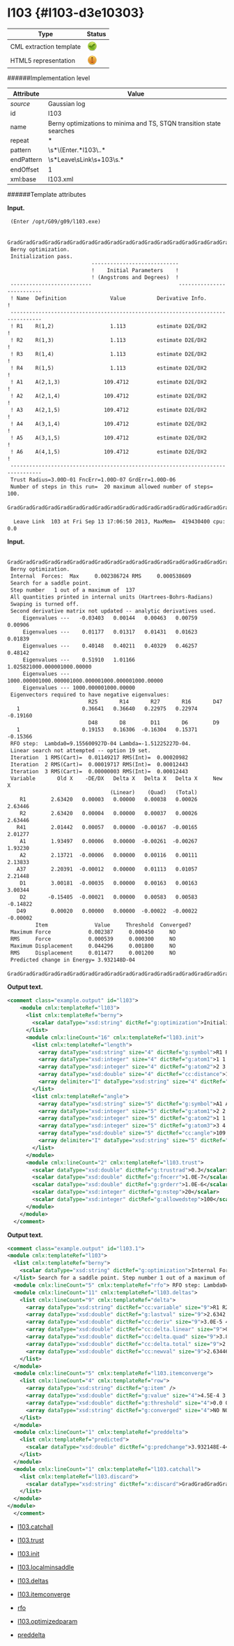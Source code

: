 # l103 {#l103-d3e10303}


| Type                                                                                                                                                                                                  | Status                                                                                                                                                                                                |
|----|----|
| CML extraction template                                                                                                                                                                               | ![](/imgs/Total.png)                                                                                                                                                                                  |
| HTML5 representation                                                                                                                                                                                  | ![](/imgs/Partial.png)                                                                                                                                                                                |

######Implementation level

| Attribute                                                                                                                                                                                             | Value                                                                                                                                                                                                 |
|----|----|
| *source*                                                                                                                                                                                              | Gaussian log                                                                                                                                                                                          |
| id                                                                                                                                                                                                    | l103                                                                                                                                                                                                  |
| name                                                                                                                                                                                                  | Berny optimizations to minima and TS, STQN transition state searches                                                                                                                                  |
| repeat                                                                                                                                                                                                | \*                                                                                                                                                                                                    |
| pattern                                                                                                                                                                                               | \\s\*\\(Enter.\*l103\\..\*                                                                                                                                                                            |
| endPattern                                                                                                                                                                                            | \\s\*Leave\\sLink\\s+103\\s.\*                                                                                                                                                                        |
| endOffset                                                                                                                                                                                             | 1                                                                                                                                                                                                     |
| xml:base                                                                                                                                                                                              | l103.xml                                                                                                                                                                                              |

######Template attributes

**Input.**

     (Enter /opt/G09/g09/l103.exe)
     
     GradGradGradGradGradGradGradGradGradGradGradGradGradGradGradGradGradGrad
     Berny optimization.
     Initialization pass.
                               ----------------------------
                               !    Initial Parameters    !
                               ! (Angstroms and Degrees)  !
     --------------------------                            --------------------------
     ! Name  Definition              Value          Derivative Info.                !
     --------------------------------------------------------------------------------
     ! R1    R(1,2)                  1.113          estimate D2E/DX2                !
     ! R2    R(1,3)                  1.113          estimate D2E/DX2                !
     ! R3    R(1,4)                  1.113          estimate D2E/DX2                !
     ! R4    R(1,5)                  1.113          estimate D2E/DX2                !
     ! A1    A(2,1,3)              109.4712         estimate D2E/DX2                !
     ! A2    A(2,1,4)              109.4712         estimate D2E/DX2                !
     ! A3    A(2,1,5)              109.4712         estimate D2E/DX2                !
     ! A4    A(3,1,4)              109.4712         estimate D2E/DX2                !
     ! A5    A(3,1,5)              109.4712         estimate D2E/DX2                !
     ! A6    A(4,1,5)              109.4712         estimate D2E/DX2                !
     --------------------------------------------------------------------------------
     Trust Radius=3.00D-01 FncErr=1.00D-07 GrdErr=1.00D-06
     Number of steps in this run=  20 maximum allowed number of steps= 100.
     GradGradGradGradGradGradGradGradGradGradGradGradGradGradGradGradGradGrad
     
      Leave Link  103 at Fri Sep 13 17:06:50 2013, MaxMem=  419430400 cpu:       0.0
      

**Input.**

     GradGradGradGradGradGradGradGradGradGradGradGradGradGradGradGradGradGrad
     Berny optimization.
     Internal  Forces:  Max     0.002386724 RMS     0.000538609
     Search for a saddle point.
     Step number   1 out of a maximum of  137
     All quantities printed in internal units (Hartrees-Bohrs-Radians)
     Swaping is turned off.
     Second derivative matrix not updated -- analytic derivatives used.
         Eigenvalues ---   -0.03403   0.00144   0.00463   0.00759   0.00906
         Eigenvalues ---    0.01177   0.01317   0.01431   0.01623   0.01839
         Eigenvalues ---    0.40148   0.40211   0.40329   0.46257   0.48142
         Eigenvalues ---    0.51910   1.01166   1.025821000.000001000.00000
         Eigenvalues --- 1000.000001000.000001000.000001000.000001000.00000
         Eigenvalues --- 1000.000001000.00000
     Eigenvectors required to have negative eigenvalues:
                              R25       R14       R27       R16       D47
       1                    0.36641   0.36640   0.22975   0.22974  -0.19160
                              D48       D8        D11       D6        D9
       1                    0.19153   0.16306  -0.16304   0.15371  -0.15366
     RFO step:  Lambda0=9.155600927D-04 Lambda=-1.51225227D-04.
     Linear search not attempted -- option 19 set.
     Iteration  1 RMS(Cart)=  0.01149217 RMS(Int)=  0.00020982
     Iteration  2 RMS(Cart)=  0.00019717 RMS(Int)=  0.00012443
     Iteration  3 RMS(Cart)=  0.00000003 RMS(Int)=  0.00012443
     Variable       Old X    -DE/DX   Delta X   Delta X   Delta X     New X
                                     (Linear)    (Quad)   (Total)
        R1        2.63420   0.00003   0.00000   0.00038   0.00026   2.63446
        R2        2.63420   0.00004   0.00000   0.00037   0.00026   2.63446
       R41        2.01442   0.00057   0.00000  -0.00167  -0.00165   2.01277
        A1        1.93497   0.00006   0.00000  -0.00261  -0.00267   1.93230
        A2        2.13721  -0.00006   0.00000   0.00116   0.00111   2.13833
       A37        2.20391  -0.00012   0.00000   0.01113   0.01057   2.21448
        D1        3.00181  -0.00035   0.00000   0.00163   0.00163   3.00344
        D2       -0.15405  -0.00021   0.00000   0.00583   0.00583  -0.14822
       D49        0.00020   0.00000   0.00000  -0.00022  -0.00022  -0.00002
             Item               Value     Threshold  Converged?
     Maximum Force            0.002387     0.000450     NO 
     RMS     Force            0.000539     0.000300     NO 
     Maximum Displacement     0.044296     0.001800     NO 
     RMS     Displacement     0.011477     0.001200     NO 
     Predicted change in Energy= 3.932148D-04
     GradGradGradGradGradGradGradGradGradGradGradGradGradGradGradGradGradGrad
      

**Output text.**

```xml
<comment class="example.output" id="l103">
    <module cmlx:templateRef="l103">
      <list cmlx:templateRef="berny">
        <scalar dataType="xsd:string" dictRef="g:optimization">Initialization pass.</scalar>
      </list>
      <module cmlx:lineCount="16" cmlx:templateRef="l103.init">
        <list cmlx:templateRef="length">
          <array dataType="xsd:string" size="4" dictRef="g:symbol">R1 R2 R3 R4</array>
          <array dataType="xsd:integer" size="4" dictRef="g:atom1">1 1 1 1</array>
          <array dataType="xsd:integer" size="4" dictRef="g:atom2">2 3 4 5</array>
          <array dataType="xsd:double" size="4" dictRef="cc:distance">1.113 1.113 1.113 1.113</array>
          <array delimiter="I" dataType="xsd:string" size="4" dictRef="g:deriv">Iestimate D2E/DX2Iestimate D2E/DX2Iestimate D2E/DX2Iestimate D2E/DX2I</array>
        </list>
        <list cmlx:templateRef="angle">
          <array dataType="xsd:string" size="5" dictRef="g:symbol">A1 A2 A3 A4 A5</array>
          <array dataType="xsd:integer" size="5" dictRef="g:atom1">2 2 2 3 3</array>
          <array dataType="xsd:integer" size="5" dictRef="g:atom2">1 1 1 1 1</array>
          <array dataType="xsd:integer" size="5" dictRef="g:atom3">3 4 5 4 5</array>
          <array dataType="xsd:double" size="5" dictRef="cc:angle">109.4712 109.4712 109.4712 109.4712 109.4712</array>
          <array delimiter="I" dataType="xsd:string" size="5" dictRef="g:deriv">Iestimate D2E/DX2Iestimate D2E/DX2Iestimate D2E/DX2Iestimate D2E/DX2Iestimate D2E/DX2I</array>
        </list>
      </module>
      <module cmlx:lineCount="2" cmlx:templateRef="l103.trust">
        <scalar dataType="xsd:double" dictRef="g:trustrad">0.3</scalar>
        <scalar dataType="xsd:double" dictRef="g:fncerr">1.0E-7</scalar>
        <scalar dataType="xsd:double" dictRef="g:grderr">1.0E-6</scalar>
        <scalar dataType="xsd:integer" dictRef="g:nstep">20</scalar>
        <scalar dataType="xsd:integer" dictRef="g:allowedstep">100</scalar>
      </module>
    </module>
  </comment>
```

**Output text.**

```xml
<comment class="example.output" id="l103.1">
<module cmlx:templateRef="l103">
  <list cmlx:templateRef="berny">
    <scalar dataType="xsd:string" dictRef="g:optimization">Internal Forces: Max 0.002386724 RMS 0.000538609</scalar>
  </list> Search for a saddle point. Step number 1 out of a maximum of 137 All quantities printed in internal units (Hartrees-Bohrs-Radians) Swaping is turned off. Second derivative matrix not updated -- analytic derivatives used. Eigenvalues --- -0.03403 0.00144 0.00463 0.00759 0.00906 Eigenvalues --- 0.01177 0.01317 0.01431 0.01623 0.01839 Eigenvalues --- 0.40148 0.40211 0.40329 0.46257 0.48142 Eigenvalues --- 0.51910 1.01166 1.025821000.000001000.00000 Eigenvalues --- 1000.000001000.000001000.000001000.000001000.00000 Eigenvalues --- 1000.000001000.00000 Eigenvectors required to have negative eigenvalues: R25 R14 R27 R16 D47 1 0.36641 0.36640 0.22975 0.22974 -0.19160 D48 D8 D11 D6 D9 1 0.19153 0.16306 -0.16304 0.15371 -0.15366 
  <module cmlx:lineCount="5" cmlx:templateRef="rfo"> RFO step: Lambda0=9.155600927D-04 Lambda=-1.51225227D-04. Linear search not attempted -- option 19 set. Iteration 1 RMS(Cart)= 0.01149217 RMS(Int)= 0.00020982 Iteration 2 RMS(Cart)= 0.00019717 RMS(Int)= 0.00012443 Iteration 3 RMS(Cart)= 0.00000003 RMS(Int)= 0.00012443 </module>
  <module cmlx:lineCount="11" cmlx:templateRef="l103.deltas">
    <list cmlx:lineCount="9" cmlx:templateRef="delta">
      <array dataType="xsd:string" dictRef="cc:variable" size="9">R1 R2 R41 A1 A2 A37 D1 D2 D49</array>
      <array dataType="xsd:double" dictRef="g:lastval" size="9">2.6342 2.6342 2.01442 1.93497 2.13721 2.20391 3.00181 -0.15405 2.0E-4</array>
      <array dataType="xsd:double" dictRef="cc:deriv" size="9">3.0E-5 4.0E-5 5.7E-4 6.0E-5 -6.0E-5 -1.2E-4 -3.5E-4 -2.1E-4 0.0</array>
      <array dataType="xsd:double" dictRef="cc:delta.linear" size="9">0.0 0.0 0.0 0.0 0.0 0.0 0.0 0.0 0.0</array>
      <array dataType="xsd:double" dictRef="cc:delta.quad" size="9">3.8E-4 3.7E-4 -0.00167 -0.00261 0.00116 0.01113 0.00163 0.00583 -2.2E-4</array>
      <array dataType="xsd:double" dictRef="cc:delta.total" size="9">2.6E-4 2.6E-4 -0.00165 -0.00267 0.00111 0.01057 0.00163 0.00583 -2.2E-4</array>
      <array dataType="xsd:double" dictRef="cc:newval" size="9">2.63446 2.63446 2.01277 1.9323 2.13833 2.21448 3.00344 -0.14822 -2.0E-5</array>
    </list>
  </module>
  <module cmlx:lineCount="5" cmlx:templateRef="l103.itemconverge">
    <list cmlx:lineCount="4" cmlx:templateRef="row">
      <array dataType="xsd:string" dictRef="g:item" />
      <array dataType="xsd:double" dictRef="g:value" size="4">4.5E-4 3.0E-4 0.0018 0.0012</array>
      <array dataType="xsd:double" dictRef="g:threshold" size="4">0.0 0.0 0.0 0.0</array>
      <array dataType="xsd:string" dictRef="g:converged" size="4">NO NO NO NO</array>
    </list>
  </module>
  <module cmlx:lineCount="1" cmlx:templateRef="preddelta">
    <list cmlx:templateRef="predicted">
      <scalar dataType="xsd:double" dictRef="g:predchange">3.932148E-4</scalar>
    </list>
  </module>
  <module cmlx:lineCount="1" cmlx:templateRef="l103.catchall">
    <list cmlx:templateRef="l103.discard">
      <scalar dataType="xsd:string" dictRef="x:discard">GradGradGradGradGradGradGradGradGradGradGradGradGradGradGradGradGradGrad</scalar>
    </list>
  </module>
</module>
  </comment>
```

-   [l103.catchall](/out/md/cml/gaussian_log/l103.catchall-d3e10324.md)

<!-- -->

-   [l103.trust](/out/md/cml/gaussian_log/l103.trust-d3e10333.md)

<!-- -->

-   [l103.init](/out/md/cml/gaussian_log/l103.init-d3e10375.md)

<!-- -->

-   [l103.localminsaddle](/out/md/cml/gaussian_log/l103.localminsaddle-d3e10564.md)

<!-- -->

-   [l103.deltas](/out/md/cml/gaussian_log/l103.deltas-d3e10739.md)

<!-- -->

-   [l103.itemconverge](/out/md/cml/gaussian_log/l103.itemconverge-d3e10789.md)

<!-- -->

-   [rfo](/out/md/cml/gaussian_log/rfo-d3e10827.md)

<!-- -->

-   [l103.optimizedparam](/out/md/cml/gaussian_log/l103.optimizedparam-d3e10872.md)

<!-- -->

-   [preddelta](/out/md/cml/gaussian_log/preddelta-d3e11042.md)


